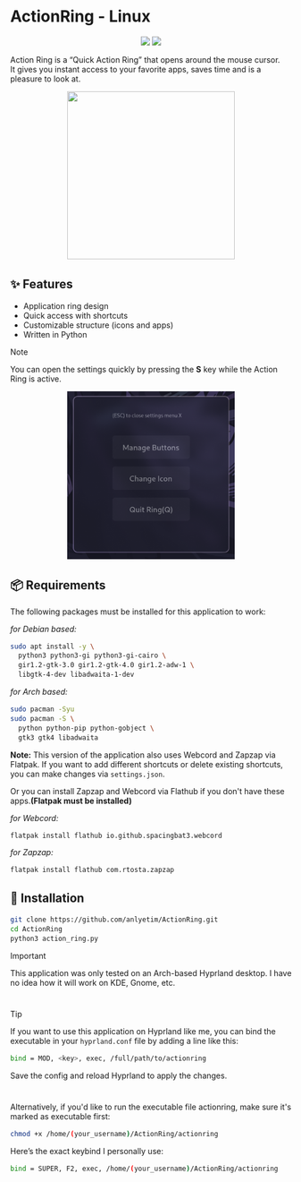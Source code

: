
# ActionRing - Linux

<p align="center">
  <img src="https://img.shields.io/badge/Platform-Linux-turquoise">
  <img src="https://img.shields.io/badge/Language-Python-blue">
</p>

Action Ring is a “Quick Action Ring” that opens around the mouse cursor.  
It gives you instant access to your favorite apps, saves time and is a pleasure to look at.

<p align="center">
  <img src="https://github.com/anlyetim/ActionRing/blob/main/ActionRing.gif" width="300" height="300" />
</p>


## ✨ Features

- Application ring design
- Quick access with shortcuts
- Customizable structure (icons and apps)
- Written in Python

>[!NOTE]
>You can open the settings quickly by pressing the **S** key while the Action Ring is active.


<p align="center">
<img src="https://github.com/anlyetim/ActionRing/blob/main/ActionRing_Settings.png" width="300" height="300" />
</p>

## 📦 Requirements

The following packages must be installed for this application to work:


*for Debian based:*
```bash
sudo apt install -y \
  python3 python3-gi python3-gi-cairo \
  gir1.2-gtk-3.0 gir1.2-gtk-4.0 gir1.2-adw-1 \
  libgtk-4-dev libadwaita-1-dev
```

*for Arch based:*
```bash
sudo pacman -Syu
sudo pacman -S \
  python python-pip python-gobject \
  gtk3 gtk4 libadwaita

```

**Note:** This version of the application also uses Webcord and Zapzap via Flatpak. If you want to add different shortcuts or delete existing shortcuts, you can make changes via `settings.json`.

Or you can install Zapzap and Webcord via Flathub if you don't have these apps.**(Flatpak must be installed)**

*for Webcord:*
```bash
flatpak install flathub io.github.spacingbat3.webcord
```
*for Zapzap:*
```bash
flatpak install flathub com.rtosta.zapzap
```
## 🚀 Installation

```bash
git clone https://github.com/anlyetim/ActionRing.git
cd ActionRing
python3 action_ring.py
```

> [!IMPORTANT] 
> This application was only tested on an Arch-based Hyprland desktop. I have no idea how it will work on KDE, Gnome, etc.
#

> [!TIP]
> If you want to use this application on Hyprland like me, you can bind the executable in your `hyprland.conf` file by adding a line like this:
```bash
bind = MOD, <key>, exec, /full/path/to/actionring
```
Save the config and reload Hyprland to apply the changes.

#

Alternatively, if you'd like to run the executable file actionring, make sure it's marked as executable first:
```bash
chmod +x /home/(your_username)/ActionRing/actionring
```
Here’s the exact keybind I personally use:
```bash
bind = SUPER, F2, exec, /home/(your_username)/ActionRing/actionring
```

